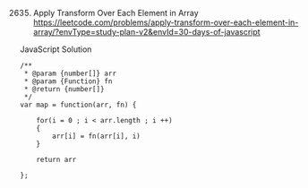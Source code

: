 2635. Apply Transform Over Each Element in Array
https://leetcode.com/problems/apply-transform-over-each-element-in-array/?envType=study-plan-v2&envId=30-days-of-javascript

JavaScript Solution
```
/**
 * @param {number[]} arr
 * @param {Function} fn
 * @return {number[]}
 */
var map = function(arr, fn) {

    for(i = 0 ; i < arr.length ; i ++)
    {
        arr[i] = fn(arr[i], i)
    }

    return arr
    
};
```
